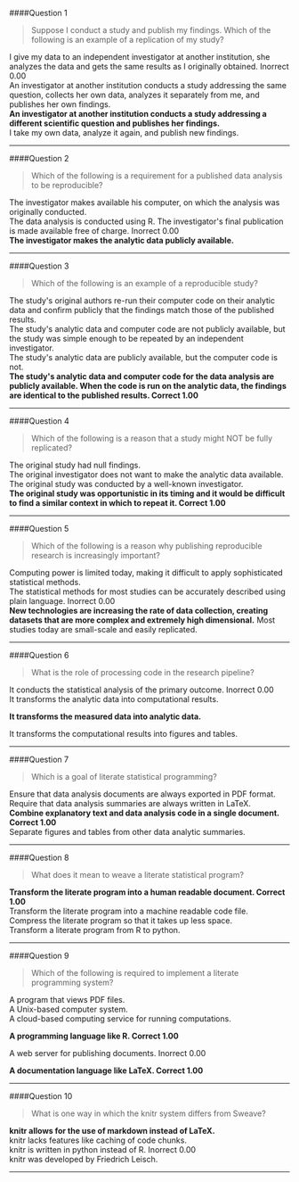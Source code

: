 
####Question 1
> Suppose I conduct a study and publish my findings. Which of the following is an example of a replication of my study?
 
I give my data to an independent investigator at another institution, she analyzes the data and gets the same results as I originally obtained. 	Inorrect 	0.00 	
An investigator at another institution conducts a study addressing the same question, collects her own data, analyzes it separately from me, and publishes her own findings. 			
**An investigator at another institution conducts a study addressing a different scientific question 
and publishes her findings.** 	
I take my own data, analyze it again, and publish new findings. 			

-------------------------- 	

####Question 2
> Which of the following is a requirement for a published data analysis to be reproducible?
 
The investigator makes available his computer, on which the analysis was originally conducted. 			
The data analysis is conducted using R.	
The investigator's final publication is made available free of charge. 	Inorrect 	0.00 	
**The investigator makes the analytic data publicly available.**

-------------------------- 	
####Question 3
> Which of the following is an example of a reproducible study?
 
The study's original authors re-run their computer code on their analytic data and confirm publicly that the findings match those of the published results. 			
The study's analytic data and computer code are not publicly available, but the study was simple enough to be repeated by an independent investigator. 			
The study's analytic data are publicly available, but the computer code is not. 			
**The study's analytic data and computer code for the data analysis are publicly available. When the code is run on the analytic data, the findings are identical to the published results. 	Correct 	1.00**

-------------------------- 	
####Question 4
> Which of the following is a reason that a study might NOT be fully replicated?
 
The original study had null findings. 			
The original investigator does not want to make the analytic data available. 			
The original study was conducted by a well-known investigator. 		
**The original study was opportunistic in its timing and it would be difficult to find a similar context in which to repeat it. 	Correct 	1.00**

-------------------------- 	
####Question 5
> Which of the following is a reason why publishing reproducible research is increasingly important?
 
Computing power is limited today, making it difficult to apply sophisticated statistical methods. 			
The statistical methods for most studies can be accurately described using plain language. 	Inorrect 	0.00 	
**New technologies are increasing the rate of data collection, creating datasets that are more complex and extremely high dimensional.**
Most studies today are small-scale and easily replicated. 			
 

-------------------------- 	
####Question 6
> What is the role of processing code in the research pipeline?
 
It conducts the statistical analysis of the primary outcome. 	Inorrect 	0.00 	
It transforms the analytic data into computational results.

**It transforms the measured data into analytic data.**

It transforms the computational results into figures and tables. 			
 

-------------------------- 	
####Question 7
> Which is a goal of literate statistical programming?
 
Ensure that data analysis documents are always exported in PDF format. 			
Require that data analysis summaries are always written in LaTeX. 			
**Combine explanatory text and data analysis code in a single document. 	Correct 	1.00** 	
Separate figures and tables from other data analytic summaries. 			
 

-------------------------- 	
####Question 8
> What does it mean to weave a literate statistical program?
 
**Transform the literate program into a human readable document. 	Correct 	1.00** 	
Transform the literate program into a machine readable code file. 			
Compress the literate program so that it takes up less space. 			
Transform a literate program from R to python. 			


-------------------------- 	
####Question 9
> Which of the following is required to implement a literate programming system?
 
A program that views PDF files. 			
A Unix-based computer system. 			
A cloud-based computing service for running computations. 

**A programming language like R. 	Correct 	1.00**

A web server for publishing documents. 	Inorrect 	0.00

**A documentation language like LaTeX. 	Correct 	1.00**

-------------------------- 	
####Question 10
> What is one way in which the knitr system differs from Sweave?
 
**knitr allows for the use of markdown instead of LaTeX.**	
knitr lacks features like caching of code chunks. 			
knitr is written in python instead of R. 	Inorrect 	0.00 	
knitr was developed by Friedrich Leisch. 			
 

-------------------------- 	
